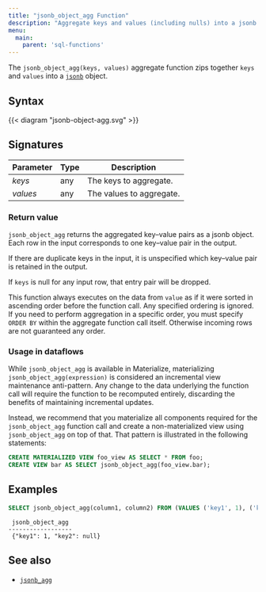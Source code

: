 ```yaml
---
title: "jsonb_object_agg Function"
description: "Aggregate keys and values (including nulls) into a jsonb object"
menu:
  main:
    parent: 'sql-functions'
---
```


The `jsonb_object_agg(keys, values)` aggregate function zips together `keys`
and `values` into a [`jsonb`](/sql/types/jsonb) object.

## Syntax

{{< diagram "jsonb-object-agg.svg" >}}

## Signatures

Parameter | Type | Description
----------|------|------------
_keys_    | any  | The keys to aggregate.
_values_  | any  | The values to aggregate.

### Return value

`jsonb_object_agg` returns the aggregated key–value pairs as a jsonb object.
Each row in the input corresponds to one key–value pair in the output.

If there are duplicate keys in the input, it is unspecified which key–value
pair is retained in the output.

If `keys` is null for any input row, that entry pair will be dropped.

This function always executes on the data from `value` as if it were sorted in ascending order before the function call. Any specified ordering is
ignored. If you need to perform aggregation in a specific order, you must specify `ORDER BY` within the aggregate function call itself. Otherwise incoming rows are not guaranteed any order.

### Usage in dataflows

While `jsonb_object_agg` is available in Materialize, materializing
`jsonb_object_agg(expression)` is considered an incremental view maintenance
anti-pattern. Any change to the data underlying the function call will require
the function to be recomputed entirely, discarding the benefits of maintaining
incremental updates.

Instead, we recommend that you materialize all components required for the
`jsonb_object_agg` function call and create a non-materialized view using
`jsonb_object_agg` on top of that. That pattern is illustrated in the following
statements:

```sql
CREATE MATERIALIZED VIEW foo_view AS SELECT * FROM foo;
CREATE VIEW bar AS SELECT jsonb_object_agg(foo_view.bar);
```

## Examples

```sql
SELECT jsonb_object_agg(column1, column2) FROM (VALUES ('key1', 1), ('key2', null))
```
```nofmt
 jsonb_object_agg
------------------
 {"key1": 1, "key2": null}
```

## See also

* [`jsonb_agg`](/sql/functions/jsonb_agg)
